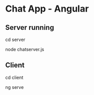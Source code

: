 # Chat App - Angular

## Server running
cd server

node chatserver.js

## Client
cd client

ng serve


